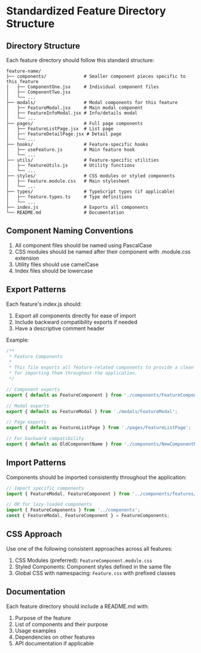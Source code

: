# Standardized Feature Directory Structure

## Directory Structure

Each feature directory should follow this standard structure:

```
feature-name/
├── components/              # Smaller component pieces specific to this feature
│   ├── ComponentOne.jsx     # Individual component files
│   ├── ComponentTwo.jsx
│   └── ...
├── modals/                  # Modal components for this feature
│   ├── FeatureModal.jsx     # Main modal component
│   ├── FeatureInfoModal.jsx # Info/details modal
│   └── ...
├── pages/                   # Full page components
│   ├── FeatureListPage.jsx  # List page
│   ├── FeatureDetailPage.jsx # Detail page
│   └── ...
├── hooks/                   # Feature-specific hooks
│   ├── useFeature.js        # Main feature hook
│   └── ...
├── utils/                   # Feature-specific utilities
│   ├── featureUtils.js      # Utility functions
│   └── ...
├── styles/                  # CSS modules or styled components
│   ├── Feature.module.css   # Main stylesheet
│   └── ...
├── types/                   # TypeScript types (if applicable)
│   ├── feature.types.ts     # Type definitions
│   └── ...
├── index.js                 # Exports all components
└── README.md                # Documentation
```

## Component Naming Conventions

1. All component files should be named using PascalCase
2. CSS modules should be named after their component with .module.css extension
3. Utility files should use camelCase
4. Index files should be lowercase

## Export Patterns

Each feature's index.js should:

1. Export all components directly for ease of import
2. Include backward compatibility exports if needed
3. Have a descriptive comment header

Example:

```js
/**
 * Feature Components
 * 
 * This file exports all feature-related components to provide a clean interface
 * for importing them throughout the application.
 */

// Component exports
export { default as FeatureComponent } from './components/FeatureComponent';

// Modal exports
export { default as FeatureModal } from './modals/FeatureModal';

// Page exports
export { default as FeatureListPage } from './pages/FeatureListPage';

// For backward compatibility
export { default as OldComponentName } from './components/NewComponentName';
```

## Import Patterns

Components should be imported consistently throughout the application:

```js
// Import specific components
import { FeatureModal, FeatureComponent } from '../components/features/feature-name';

// OR for lazy-loaded components
import { FeatureComponents } from '../components';
const { FeatureModal, FeatureComponent } = FeatureComponents;
```

## CSS Approach

Use one of the following consistent approaches across all features:

1. CSS Modules (preferred): `FeatureComponent.module.css`
2. Styled Components: Component styles defined in the same file
3. Global CSS with namespacing: `Feature.css` with prefixed classes

## Documentation

Each feature directory should include a README.md with:

1. Purpose of the feature
2. List of components and their purpose
3. Usage examples
4. Dependencies on other features
5. API documentation if applicable 